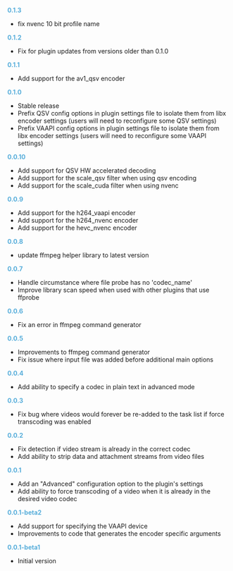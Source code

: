 
**<span style="color:#56adda">0.1.3</span>**
- fix nvenc 10 bit profile name

**<span style="color:#56adda">0.1.2</span>**
- Fix for plugin updates from versions older than 0.1.0

**<span style="color:#56adda">0.1.1</span>**
- Add support for the av1_qsv encoder

**<span style="color:#56adda">0.1.0</span>**
- Stable release
- Prefix QSV config options in plugin settings file to isolate them from libx encoder settings (users will need to reconfigure some QSV settings)
- Prefix VAAPI config options in plugin settings file to isolate them from libx encoder settings (users will need to reconfigure some VAAPI settings)

**<span style="color:#56adda">0.0.10</span>**
- Add support for QSV HW accelerated decoding
- Add support for the scale_qsv filter when using qsv encoding
- Add support for the scale_cuda filter when using nvenc

**<span style="color:#56adda">0.0.9</span>**
- Add support for the h264_vaapi encoder
- Add support for the h264_nvenc encoder
- Add support for the hevc_nvenc encoder

**<span style="color:#56adda">0.0.8</span>**
- update ffmpeg helper library to latest version

**<span style="color:#56adda">0.0.7</span>**
- Handle circumstance where file probe has no 'codec_name'
- Improve library scan speed when used with other plugins that use ffprobe

**<span style="color:#56adda">0.0.6</span>**
- Fix an error in ffmpeg command generator

**<span style="color:#56adda">0.0.5</span>**
- Improvements to ffmpeg command generator
- Fix issue where input file was added before additional main options

**<span style="color:#56adda">0.0.4</span>**
- Add ability to specify a codec in plain text in advanced mode

**<span style="color:#56adda">0.0.3</span>**
- Fix bug where videos would forever be re-added to the task list if force transcoding was enabled

**<span style="color:#56adda">0.0.2</span>**
- Fix detection if video stream is already in the correct codec
- Add ability to strip data and attachment streams from video files

**<span style="color:#56adda">0.0.1</span>**
- Add an "Advanced" configuration option to the plugin's settings
- Add ability to force transcoding of a video when it is already in the desired video codec

**<span style="color:#56adda">0.0.1-beta2</span>**
- Add support for specifying the VAAPI device
- Improvements to code that generates the encoder specific arguments

**<span style="color:#56adda">0.0.1-beta1</span>**
- Initial version
